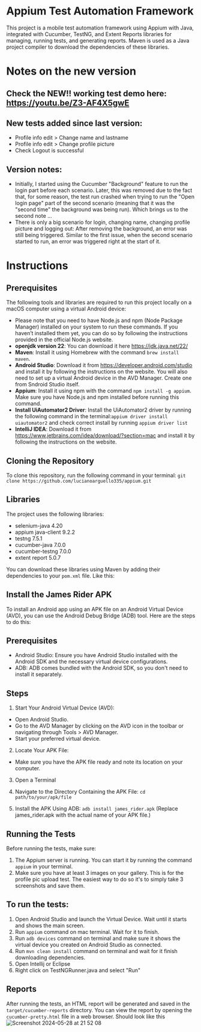# Appium Test Automation Framework

This project is a mobile test automation framework using Appium with Java, integrated with Cucumber, TestNG, and Extent Reports libraries for managing, running tests, and generating reports. Maven is used as a Java project compiler to download the dependencies of these libraries.

# Notes on the new version

## Check the NEW!! working test demo here: https://youtu.be/Z3-AF4X5gwE

## New tests added since last version:
- Profile info edit > Change name and lastname
- Profile info edit > Change profile picture
- Check Logout is successful

## Version notes:
- Initially, I started using the Cucumber "Background" feature to run the login part before each scenario. Later, this was removed due to the fact that, for some reason, the test run crashed when trying to run the "Open login page" part of the second scenario (meaning that it was the "second time" the background was being run). Which brings us to the second note ...
- There is only a big scenario for login, changing name, changing profile picture and logging out: After removing the background, an error was still being triggered. Similar to the first issue, when the second scenario started to run, an error was triggered right at the start of it.

# Instructions

## Prerequisites

The following tools and libraries are required to run this project locally on a macOS computer using a virtual Android device:

- Please note that you need to have Node.js and npm (Node Package Manager) installed on your system to run these commands. If you haven’t installed them yet, you can do so by following the instructions provided in the official Node.js website.
- **openjdk version 22**: You can download it here https://jdk.java.net/22/
- **Maven**: Install it using Homebrew with the command `brew install maven`.
- **Android Studio**: Download it from https://developer.android.com/studio and install it by following the instructions on the website. You will also need to set up a virtual Android device in the AVD Manager. Create one from Sndroid Studio itself.
- **Appium**: Install it using npm with the command `npm install -g appium`. Make sure you have Node.js and npm installed before running this command.
- **Install UiAutomator2 Driver**: Install the UiAutomator2 driver by running the following command in the terminal:`appium driver install uiautomator2` and check correct install by running `appium driver list`
- **IntelliJ IDEA**: Download it from https://www.jetbrains.com/idea/download/?section=mac and install it by following the instructions on the website.

## Cloning the Repository

To clone this repository, run the following command in your terminal: 
`git clone https://github.com/lucianoarguello335/appium.git`

## Libraries

The project uses the following libraries:

- selenium-java 4.20
- appium java-client 9.2.2
- testng 7.5.1
- cucumber-java 7.0.0
- cucumber-testng 7.0.0
- extent report 5.0.7

You can download these libraries using Maven by adding their dependencies to your `pom.xml` file. Like this:

## Install the James Rider APK
To install an Android app using an APK file on an Android Virtual Device (AVD), you can use the Android Debug Bridge (ADB) tool. Here are the steps to do this:

## Prerequisites
- Android Studio: Ensure you have Android Studio installed with the Android SDK and the necessary virtual device configurations.
- ADB: ADB comes bundled with the Android SDK, so you don't need to install it separately.

## Steps
1. Start Your Android Virtual Device (AVD):

- Open Android Studio.
- Go to the AVD Manager by clicking on the AVD icon in the toolbar or navigating through Tools > AVD Manager.
- Start your preferred virtual device.

2. Locate Your APK File:

- Make sure you have the APK file ready and note its location on your computer.

3. Open a Terminal
  
4. Navigate to the Directory Containing the APK File: `cd path/to/your/apk/file`

5. Install the APK Using ADB: `adb install james_rider.apk` (Replace james_rider.apk with the actual name of your APK file.)

## Running the Tests

Before running the tests, make sure: 
1. The Appium server is running. You can start it by running the command `appium` in your terminal.
2. Make sure you have at least 3 images on your gallery. This is for the profile pic upload test. The easiest way to do so it's to simply take 3 screenshots and save them.

## To run the tests:
1. Open Android Studio and launch the Virtual Device. Wait until it starts and shows the main screen.
2. Run `appium` command on mac terminal. Wait for it to finish.
3. Run `adb devices` command on terminal and make sure it shows the virtual device you created on Android Studio as connected.
4. Run `mvn clean install` command on terminal and wait for it finish downloading dependencies.
5. Open Intellij or Eclipse
6. Right click on TestNGRunner.java and select "Run"


## Reports

After running the tests, an HTML report will be generated and saved in the `target/cucumber-reports` directory. You can view the report by opening the `cucumber-pretty.html` file in a web browser. Should look like this
![Screenshot 2024-05-28 at 21 52 08](https://github.com/lucianoarguello335/appium/assets/17627680/1c0be02d-cb59-4133-862b-75667ab64b29)

